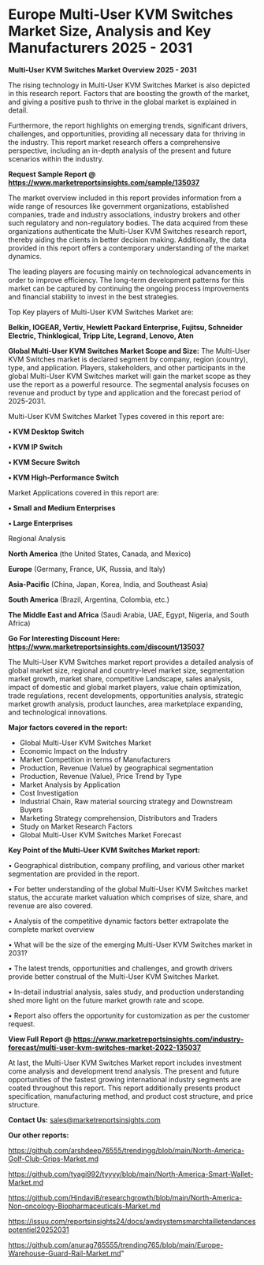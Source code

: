 # Europe Multi-User KVM Switches Market Size, Analysis and Key Manufacturers 2025 - 2031

<Strong> Multi-User KVM Switches Market Overview 2025 - 2031</strong>

The rising technology in Multi-User KVM Switches Market is also depicted in this research report. Factors that are boosting the growth of the market, and giving a positive push to thrive in the global market is explained in detail.

Furthermore, the report highlights on emerging trends, significant drivers, challenges, and opportunities, providing all necessary data for thriving in the industry. This report market research offers a comprehensive perspective, including an in-depth analysis of the present and future scenarios within the industry.

<strong>Request Sample Report @ <a href=https://www.marketreportsinsights.com/sample/135037>https://www.marketreportsinsights.com/sample/135037</a></strong>

The market overview included in this report provides information from a wide range of resources like government organizations, established companies, trade and industry associations, industry brokers and other such regulatory and non-regulatory bodies. The data acquired from these organizations authenticate the Multi-User KVM Switches research report, thereby aiding the clients in better decision making. Additionally, the data provided in this report offers a contemporary understanding of the market dynamics.

The leading players are focusing mainly on technological advancements in order to improve efficiency. The long-term development patterns for this market can be captured by continuing the ongoing process improvements and financial stability to invest in the best strategies.

Top Key players of Multi-User KVM Switches Market are:

<strong>Belkin, IOGEAR, Vertiv, Hewlett Packard Enterprise, Fujitsu, Schneider Electric, Thinklogical, Tripp Lite, Legrand, Lenovo, Aten</strong>

<strong><b>Global Multi-User KVM Switches Market Scope and Size:</b></strong>
The Multi-User KVM Switches market is declared segment by company, region (country), type, and application. Players, stakeholders, and other participants in the global Multi-User KVM Switches market will gain the market scope as they use the report as a powerful resource. The segmental analysis focuses on revenue and product by type and application and the forecast period of 2025-2031.

Multi-User KVM Switches Market Types covered in this report are:

<strong>• KVM Desktop Switch

• KVM IP Switch

• KVM Secure Switch

• KVM High-Performance Switch</strong>

Market Applications covered in this report are:

<strong>• Small and Medium Enterprises

• Large Enterprises</strong> 

Regional Analysis

<strong>North America</strong> (the United States, Canada, and Mexico)

<strong>Europe</strong> (Germany, France, UK, Russia, and Italy)

<strong>Asia-Pacific</strong> (China, Japan, Korea, India, and Southeast Asia)

<strong>South America</strong> (Brazil, Argentina, Colombia, etc.)

<strong>The Middle East and Africa</strong> (Saudi Arabia, UAE, Egypt, Nigeria, and South Africa)

<strong>Go For Interesting Discount Here: <a href=https://www.marketreportsinsights.com/discount/135037>https://www.marketreportsinsights.com/discount/135037</a></strong>

The Multi-User KVM Switches market report provides a detailed analysis of global market size, regional and country-level market size, segmentation market growth, market share, competitive Landscape, sales analysis, impact of domestic and global market players, value chain optimization, trade regulations, recent developments, opportunities analysis, strategic market growth analysis, product launches, area marketplace expanding, and technological innovations.

<strong><b>Major factors covered in the report:</b></strong>
<ul>
  <li>Global Multi-User KVM Switches Market </li>
  <li>Economic Impact on the Industry</li>
  <li>Market Competition in terms of Manufacturers</li>
  <li>Production, Revenue (Value) by geographical segmentation</li>
  <li>Production, Revenue (Value), Price Trend by Type</li>
  <li>Market Analysis by Application</li>
  <li>Cost Investigation</li>
  <li>Industrial Chain, Raw material sourcing strategy and Downstream Buyers</li>
  <li>Marketing Strategy comprehension, Distributors and Traders</li>
  <li>Study on Market Research Factors</li>
  <li>Global Multi-User KVM Switches Market Forecast</li>
</ul>

<strong><b>Key Point of the Multi-User KVM Switches Market report:</b></strong>

• Geographical distribution, company profiling, and various other market segmentation are provided in the report.

• For better understanding of the global Multi-User KVM Switches market status, the accurate market valuation which comprises of size, share, and revenue are also covered.

• Analysis of the competitive dynamic factors better extrapolate the complete market overview

• What will be the size of the emerging Multi-User KVM Switches market in 2031?

• The latest trends, opportunities and challenges, and growth drivers provide better construal of the Multi-User KVM Switches Market.

• In-detail industrial analysis, sales study, and production understanding shed more light on the future market growth rate and scope.

• Report also offers the opportunity for customization as per the customer request.

<strong><b>View Full Report @ <a href=https://www.marketreportsinsights.com/industry-forecast/multi-user-kvm-switches-market-2022-135037>https://www.marketreportsinsights.com/industry-forecast/multi-user-kvm-switches-market-2022-135037</a></b></strong>


At last, the Multi-User KVM Switches Market report includes investment come analysis and development trend analysis. The present and future opportunities of the fastest growing international industry segments are coated throughout this report. This report additionally presents product specification, manufacturing method, and product cost structure, and price structure.

<strong>Contact Us:</strong>
sales@marketreportsinsights.com

<strong>Our other reports:</strong>

<a href=https://github.com/arshdeep76555/trendingg/blob/main/North-America-Golf-Club-Grips-Market.md>https://github.com/arshdeep76555/trendingg/blob/main/North-America-Golf-Club-Grips-Market.md</a>

<a href=https://github.com/tyagi992/tyyyy/blob/main/North-America-Smart-Wallet-Market.md>https://github.com/tyagi992/tyyyy/blob/main/North-America-Smart-Wallet-Market.md</a>

<a href=https://github.com/Hindavi8/researchgrowth/blob/main/North-America-Non-oncology-Biopharmaceuticals-Market.md>https://github.com/Hindavi8/researchgrowth/blob/main/North-America-Non-oncology-Biopharmaceuticals-Market.md</a>

<a href=https://issuu.com/reportsinsights24/docs/awdsystemsmarchtailletendancespotentiel20252031>https://issuu.com/reportsinsights24/docs/awdsystemsmarchtailletendancespotentiel20252031</a>

<a href=https://github.com/anurag765555/trending765/blob/main/Europe-Warehouse-Guard-Rail-Market.md>https://github.com/anurag765555/trending765/blob/main/Europe-Warehouse-Guard-Rail-Market.md</a>"
